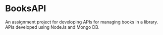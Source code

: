 # BooksAPI
An assignment project for developing APIs for managing books in a library. APIs developed using NodeJs and Mongo DB. 
